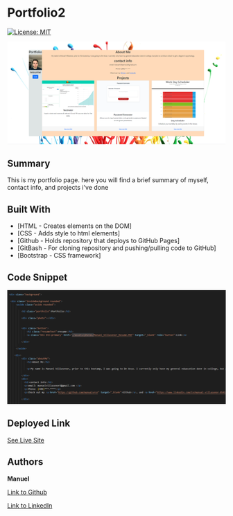# Portfolio2
[![License: MIT](https://img.shields.io/badge/License-MIT-yellow.svg)](https://opensource.org/licenses/MIT)

<img src="./assets/photos/updateweb.png">


## Summary


This is my portfolio page. here you will find a brief summary of myself, contact info, and projects i've done



## Built With

* [HTML - Creates elements on the DOM]
* [CSS - Adds style to html elements]
* [Github - Holds repository that deploys to GitHub Pages]
* [GitBash - For cloning repository and pushing/pulling code to GitHub]
* [Bootstrap - CSS framework]

## Code Snippet  

<img src="./assets/photos/codeSnippet.png">

## Deployed Link

[See Live Site](https://manuelvrsr.github.io/Portfolio2/)

## Authors

**Manuel** 

[Link to Github](https://github.com/manuelvrsr)

[Link to LinkedIn](https://www.linkedin.com/in/manuel-villasenor-854186205/)


